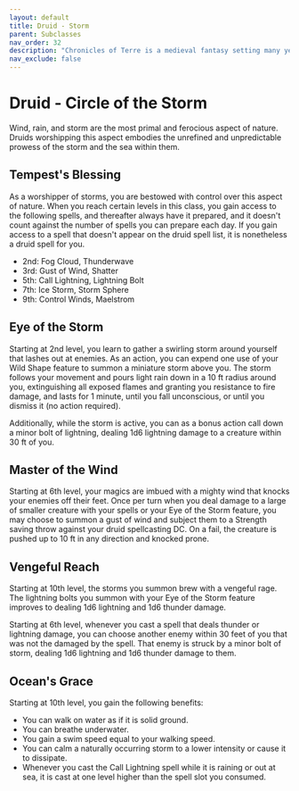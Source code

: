 ```yaml
---
layout: default
title: Druid - Storm
parent: Subclasses
nav_order: 32
description: "Chronicles of Terre is a medieval fantasy setting many years in the writing."
nav_exclude: false
---
```


# Druid - Circle of the Storm

Wind, rain, and storm are the most primal and ferocious aspect of nature. Druids worshipping this aspect embodies the unrefined and unpredictable prowess of the storm and the sea within them.

## Tempest's Blessing

As a worshipper of storms, you are bestowed with control over this aspect of nature. When you reach certain levels in this class, you gain access to the following spells, and thereafter always have it prepared, and it doesn't count against the number of spells you can prepare each day. If you gain access to a spell that doesn't appear on the druid spell list, it is nonetheless a druid spell for you.
- 2nd: Fog Cloud, Thunderwave
- 3rd: Gust of Wind, Shatter
- 5th: Call Lightning, Lightning Bolt
- 7th: Ice Storm, Storm Sphere
- 9th: Control Winds, Maelstrom

## Eye of the Storm

Starting at 2nd level, you learn to gather a swirling storm around yourself that lashes out at enemies. As an action, you can expend one use of your Wild Shape feature to summon a miniature storm above you. The storm follows your movement and pours light rain down in a 10 ft radius around you, extinguishing all exposed flames and granting you resistance to fire damage, and lasts for 1 minute, until you fall unconscious, or until you dismiss it (no action required).

Additionally, while the storm is active, you can as a bonus action call down a minor bolt of lightning, dealing 1d6 lightning damage to a creature within 30 ft of you.

## Master of the Wind

Starting at 6th level, your magics are imbued with a mighty wind that knocks your enemies off their feet. Once per turn when you deal damage to a large of smaller creature with your spells or your Eye of the Storm feature, you may choose to summon a gust of wind and subject them to a Strength saving throw against your druid spellcasting DC. On a fail, the creature is pushed up to 10 ft in any direction and knocked prone.

## Vengeful Reach

Starting at 10th level, the storms you summon brew with a vengeful rage. The lightning bolts you summon with your Eye of the Storm feature improves to dealing 1d6 lightning and 1d6 thunder damage. 

Starting at 6th level, whenever you cast a spell that deals thunder or lightning damage, you can choose another enemy within 30 feet of you that was not the damaged by the spell. That enemy is struck by a minor bolt of storm, dealing 1d6 lightning and 1d6 thunder damage to them. 

## Ocean's Grace

Starting at 10th level, you gain the following benefits:
- You can walk on water as if it is solid ground.
- You can breathe underwater.
- You gain a swim speed equal to your walking speed.
- You can calm a naturally occurring storm to a lower intensity or cause it to dissipate.
- Whenever you cast the Call Lightning spell while it is raining or out at sea, it is cast at one level higher than the spell slot you consumed.